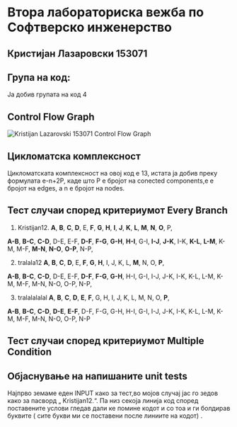 # Втора лабораториска вежба по Софтверско инженерство
## Кристијан Лазаровски 153071
## Група на код:
Ја добив групата на код 4

## Control Flow Graph
![Kristijan Lazarovski 153071 Control Flow Graph](https://user-images.githubusercontent.com/52075405/84544045-cbd9b500-acfc-11ea-92b6-bc5abaf1a4ed.jpg)

## Цикломатска комплексност
Цикломатската комплексност на овој код е 13, истата ја добив преку формулата e-n+2P, каде што P е бројот на conected components,e е бројот на edges, а n е бројот на nodes. 

## Тест случаи според критериумот Every Branch
1. Kristijan12.
**A**,
**B**,
**C**,
**D**,
E,
**F**,
**G**,
**H**,
**I**,
**J**,
**K**,
**L**,
**M**,
**N**,
**O**,
P,

**A-B**,
**B-C**,
**C-D**,
D-E,
E-F,
**D-F**,
**F-G**,
**G-H**,
**H-I**,
G-I,
**I-J**,
**J-K**,
I-K,
**K-L**,
**L-M**,
K-M,
M-F,
**M-N**,
**N-O**,
**O-P**,
N-P,

2. tralala12
**A**,
**B**,
**C**,
**D**,
E,
**F**,
**G**,
**H**,
I,
J,
K,
L,
**M**,
N,
O,
**P**,


**A-B**,
**B-C**,
**C-D**,
D-E,
E-F,
**D-F**,
**F-G**,
**G-H**,
H-I,
G-I,
I-J,
J-K,
I-K,
K-L,
L-M,
K-M,
M-F,
M-N,
N-O,
O-P,
N-P,

3. tralalalalal
**A**,
**B**,
**C**,
**D**,
**E**,
**F**,
G,
H,
I,
J,
K,
L,
M,
N,
O,
**P**,


**A-B**,
**B-C**,
**C-D**,
**D-E**,
**E-F**,
D-F,
F-G,
G-H,
H-I,
G-I,
I-J,
J-K,
I-K,
K-L,
L-M,
K-M,
M-F,
M-N,
N-O,
O-P,
N-P


## Тест случаи според критериумот Multiple Condition


## Објаснување на напишаните unit tests
Најпрво земаме еден INPUT како за тест,во мојов случај јас го зедов како за пасворд „ Kristijan12.“.
Па низ секоја линија код според поставените услови гледав дали ке помине кодот и со тоа и ги болдирав буквите ( сите букви ми се поставени после линиите на кодот) .
